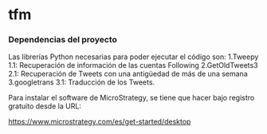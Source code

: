 # tfm
### Dependencias del proyecto
Las librerías Python necesarias para poder ejecutar el código son:
    1.Tweepy
        1.1: Recuperación de información de las cuentas Following
    2.GetOldTweets3
        2.1: Recuperación de Tweets con una antigüedad de más de una semana
    3.googletrans
        3.1: Traducción de los Tweets.

Para instalar el software de MicroStrategy, se tiene que hacer bajo registro gratuito desde la URL:

https://www.microstrategy.com/es/get-started/desktop